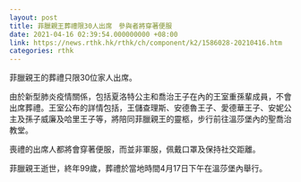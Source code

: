 ```yaml
---
layout: post
title: 菲臘親王葬禮限30人出席　參與者將穿著便服
date: 2021-04-16 02:39:54.000000000 +08:00
link: https://news.rthk.hk/rthk/ch/component/k2/1586028-20210416.htm
categories: rthk
---
```


菲臘親王的葬禮只限30位家人出席。

由於新型肺炎疫情關係，包括夏洛特公主和喬治王子在內的王室重孫輩成員，不會出席葬禮。王室公布的詳情包括，王儲查理斯、安德魯王子、愛德華王子、安妮公主及孫子威廉及哈里王子等，將陪同菲臘親王的靈柩，步行前往溫莎堡內的聖喬治教堂。

喪禮的出席人都將會穿著便服，而並非軍服，佩戴口罩及保持社交距離。

菲臘親王逝世，終年99歲，葬禮於當地時間4月17日下午在溫莎堡內舉行。
